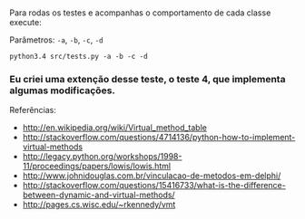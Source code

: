 ### 

Para rodas os testes e acompanhas o comportamento de cada classe execute:

Parâmetros: `-a`, `-b`, `-c`, `-d`

```
python3.4 src/tests.py -a -b -c -d
```

###

### Eu criei uma extenção desse teste, o teste 4, que implementa algumas modificações.


Referências:
* http://en.wikipedia.org/wiki/Virtual_method_table
* http://stackoverflow.com/questions/4714136/python-how-to-implement-virtual-methods
* http://legacy.python.org/workshops/1998-11/proceedings/papers/lowis/lowis.html
* http://www.johnidouglas.com.br/vinculacao-de-metodos-em-delphi/
* http://stackoverflow.com/questions/15416733/what-is-the-difference-between-dynamic-and-virtual-methods/
* http://pages.cs.wisc.edu/~rkennedy/vmt
